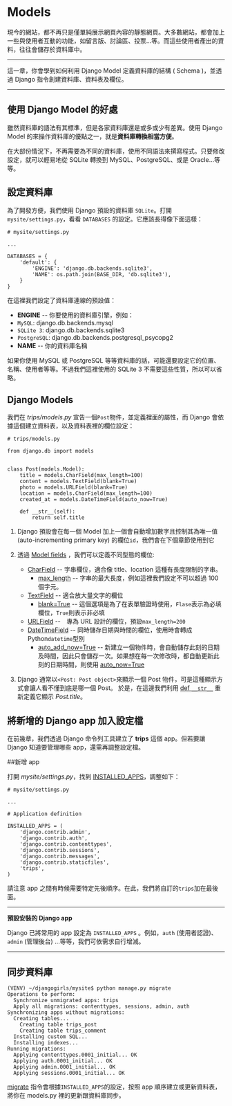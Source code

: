 # Models

現今的網站，都不再只是僅單純展示網頁內容的靜態網頁。大多數網站，都會加上一些與使用者互動的功能，如留言版、討論區、投票...等。而這些使用者產出的資料，往往會儲存於資料庫中。

---

這一章，你會學到如何利用 Django Model 定義資料庫的結構 ( Schema )，並透過 Django 指令創建資料庫、資料表及欄位。

---

## 使用 Django Model 的好處

雖然資料庫的語法有其標準，但是各家資料庫還是或多或少有差異。使用 Django Model 的來操作資料庫的優點之一，就是**資料庫轉換相當方便**。

在大部份情況下，不再需要為不同的資料庫，使用不同語法來撰寫程式。只要修改設定，就可以輕易地從 SQLite 轉換到 MySQL、PostgreSQL、或是 Oracle...等等。

## 設定資料庫

為了開發方便，我們使用 Django 預設的資料庫 `SQLite`。打開 `mysite/settings.py`，看看 `DATABASES` 的設定。它應該長得像下面這樣：

```
# mysite/settings.py

...

DATABASES = {
    'default': {
        'ENGINE': 'django.db.backends.sqlite3',
        'NAME': os.path.join(BASE_DIR, 'db.sqlite3'),
    }
}

```

在這裡我們設定了資料庫連線的預設值：
- **ENGINE** -- 你要使用的資料庫引擎，例如：
 - `MySQL`: django.db.backends.mysql
 - `SQLite 3`: django.db.backends.sqlite3
 - `PostgreSQL`: django.db.backends.postgresql_psycopg2
- **NAME** -- 你的資料庫名稱

如果你使用 MySQL 或 PostgreSQL 等等資料庫的話，可能還要設定它的位置、名稱、使用者等等。不過我們這裡使用的 SQLite 3 不需要這些性質，所以可以省略。


## Django Models

我們在 *trips/models.py* 宣告一個`Post`物件，並定義裡面的屬性，而 Django 會依據這個建立資料表，以及資料表裡的欄位設定：

```
# trips/models.py

from django.db import models


class Post(models.Model):
    title = models.CharField(max_length=100)
    content = models.TextField(blank=True)
    photo = models.URLField(blank=True)
    location = models.CharField(max_length=100)
    created_at = models.DateTimeField(auto_now=True)

    def __str__(self):
        return self.title
```
1. Django 預設會在每一個 Model 加上一個會自動增加數字且控制其為唯一值 (auto-incrementing primary key) 的欄位`id`，我們會在下個章節使用到它
2. 透過 [Model fields](https://docs.djangoproject.com/en/1.7/ref/models/fields/) ，我們可以定義不同型態的欄位:
    - [CharField](https://docs.djangoproject.com/en/1.7/ref/models/fields/#charfield) -- 字串欄位，適合像 title、location 這種有長度限制的字串。
        - [max_length](https://docs.djangoproject.com/en/1.7/ref/models/fields/#django.db.models.CharField.max_length) -- 字串的最大長度，例如這裡我們設定不可以超過 100 個字元。
    - [TextField](https://docs.djangoproject.com/en/1.7/ref/models/fields/#textfield) -- 適合放大量文字的欄位
        - [blank=True](https://docs.djangoproject.com/en/1.7/ref/models/fields/#blank) -- 這個選項是為了在表單驗證時使用，`Flase`表示為必填欄位，`True`則表示非必填
    - [URLField](https://docs.djangoproject.com/en/1.7/ref/models/fields/#urlfield) --　專為 URL 設計的欄位，預設`max_length=200`
    - [DateTimeField](https://docs.djangoproject.com/en/1.7/ref/models/fields/#datetimefield) -- 同時儲存日期與時間的欄位，使用時會轉成 Python`datetime`型別
        - [auto_add_now=True](https://docs.djangoproject.com/en/1.7/ref/models/fields/#django.db.models.DateField.auto_now_add) -- 新建立一個物件時，會自動儲存此刻的日期及時間，因此只會儲存一次。如果想在每一次修改時，都自動更新此刻的日期時間，則使用 [auto_now=True](https://docs.djangoproject.com/en/1.7/ref/models/fields/#django.db.models.DateField.auto_now)

3. Django 通常以`<Post: Post object>`來顯示一個 Post 物件，可是這種顯示方式會讓人看不懂到底是哪一個 Post。
於是，在這邊我們利用 [def `__str__`](https://docs.djangoproject.com/en/1.7/ref/models/instances/#str) 重新定義它顯示 *Post.title*。



## 將新增的 Django app 加入設定檔

在前幾章，我們透過 Django 命令列工具建立了 **trips** 這個 app。但若要讓 Django 知道要管理哪些 app，還需再調整設定檔。

##新增 app

打開 *mysite/settings.py*，找到 [INSTALLED_APPS](https://docs.djangoproject.com/en/dev/ref/settings/#std:setting-INSTALLED_APPS)，調整如下：

```
# mysite/settings.py

...

# Application definition

INSTALLED_APPS = (
    'django.contrib.admin',
    'django.contrib.auth',
    'django.contrib.contenttypes',
    'django.contrib.sessions',
    'django.contrib.messages',
    'django.contrib.staticfiles',
    'trips',
)
```
請注意 app 之間有時候需要特定先後順序。在此，我們將自訂的`trips`加在最後面。

---
**預設安裝的 Django app**

Django 已將常用的 app 設定為 `INSTALLED_APPS` 。例如，`auth` (使用者認證)、`admin` (管理後台) ...等等，我們可依需求自行增減。

---

## 同步資料庫

```
(VENV) ~/djangogirls/mysite$ python manage.py migrate
Operations to perform:
  Synchronize unmigrated apps: trips
  Apply all migrations: contenttypes, sessions, admin, auth
Synchronizing apps without migrations:
  Creating tables...
    Creating table trips_post
    Creating table trips_comment
  Installing custom SQL...
  Installing indexes...
Running migrations:
  Applying contenttypes.0001_initial... OK
  Applying auth.0001_initial... OK
  Applying admin.0001_initial... OK
  Applying sessions.0001_initial... OK
```

[migrate](https://docs.djangoproject.com/en/dev/ref/django-admin/#django-admin-migrate) 指令會根據`INSTALLED_APPS`的設定，按照 app 順序建立或更新資料表，將你在 models.py 裡的更新跟資料庫同步。

